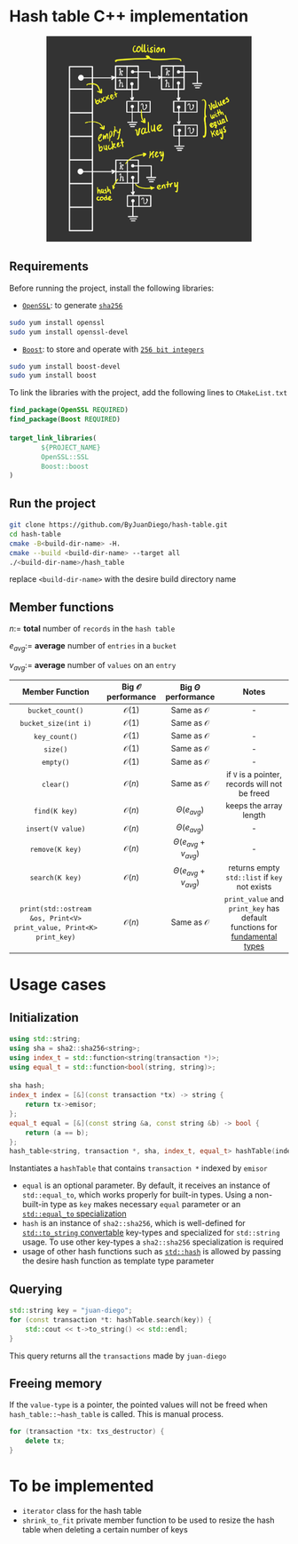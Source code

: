 # Hash table C++ implementation

<p align="center">
  <img height="370" src="assets/images/hashtable.png" width="370"/>
</p>

## Requirements

Before running the project, install the following libraries:

- [```OpenSSL```](https://www.openssl.org/): to generate [```sha256```](https://en.wikipedia.org/wiki/SHA-2)

```zsh
sudo yum install openssl
sudo yum install openssl-devel
```

- [```Boost```](https://www.boost.org/): to store and operate
  with [```256 bit integers```](https://stackoverflow.com/questions/2240973/how-long-is-the-sha256-hash#:~:text=Since%20sha256%20returns%20a%20hexadecimal,same%2C%20not%20varying%20at%20all.&text=i.e.%20a%20string%20with%2064%20characters.)

```zsh
sudo yum install boost-devel
sudo yum install boost
```

To link the libraries with the project, add the following lines to ```CMakeList.txt```

```cmake
find_package(OpenSSL REQUIRED)
find_package(Boost REQUIRED)

target_link_libraries(
        ${PROJECT_NAME}
        OpenSSL::SSL
        Boost::boost
)
```

## Run the project

```zsh
git clone https://github.com/ByJuanDiego/hash-table.git
cd hash-table
cmake -B<build-dir-name> -H.
cmake --build <build-dir-name> --target all
./<build-dir-name>/hash_table
```

replace ```<build-dir-name>``` with the desire build directory name

## Member functions

$n :=$ **total** number of ```records``` in the ```hash table```

$e_{avg} :=$ **average** number of ```entries``` in a ```bucket```

$v_{avg} :=$ **average** number of ```values``` on an ```entry```

|                             Member Function                             | Big $\mathcal{O}$ performance |  Big $\Theta$ performance   |                                                                 Notes                                                                 |
|:-----------------------------------------------------------------------:|:-----------------------------:|:---------------------------:|:-------------------------------------------------------------------------------------------------------------------------------------:|
|                          ```bucket_count()```                           |       $\mathcal{O}(1)$        |    Same as $\mathcal{O}$    |                                                                   -                                                                   |
|                        ```bucket_size(int i)```                         |       $\mathcal{O}(1)$        |    Same as $\mathcal{O}$    |                                                                                                                                       |
|                            ```key_count()```                            |       $\mathcal{O}(1)$        |    Same as $\mathcal{O}$    |                                                                   -                                                                   |
|                              ```size()```                               |       $\mathcal{O}(1)$        |    Same as $\mathcal{O}$    |                                                                   -                                                                   |
|                              ```empty()```                              |       $\mathcal{O}(1)$        |    Same as $\mathcal{O}$    |                                                                   -                                                                   |
|                              ```clear()```                              |       $\mathcal{O}(n)$        |    Same as $\mathcal{O}$    |                                          if ```V``` is a pointer, records will not be freed                                           |
|                            ```find(K key)```                            |       $\mathcal{O}(n)$        |      $\Theta(e_{avg})$      |                                                        keeps the array length                                                         |
|                          ```insert(V value)```                          |       $\mathcal{O}(n)$        |      $\Theta(e_{avg})$      |                                                                   -                                                                   |
|                           ```remove(K key)```                           |       $\mathcal{O}(n)$        | $\Theta(e_{avg} + v_{avg})$ |                                                                   -                                                                   |
|                           ```search(K key)```                           |       $\mathcal{O}(n)$        | $\Theta(e_{avg} + v_{avg})$ |                                         returns empty ```std::list``` if ```key``` not exists                                         |
| ```print(std::ostream &os, Print<V> print_value, Print<K> print_key)``` |       $\mathcal{O}(n)$        |    Same as $\mathcal{O}$    | ```print_value``` and ```print_key``` has default functions for [fundamental types](https://en.cppreference.com/w/cpp/language/types) |

# Usage cases

## Initialization

```c++
using std::string;
using sha = sha2::sha256<string>;
using index_t = std::function<string(transaction *)>;
using equal_t = std::function<bool(string, string)>;

sha hash;
index_t index = [&](const transaction *tx) -> string {
    return tx->emisor;
};
equal_t equal = [&](const string &a, const string &b) -> bool {
    return (a == b);
};
hash_table<string, transaction *, sha, index_t, equal_t> hashTable(index, hash, equal);
```

Instantiates a ```hashTable``` that contains ```transaction *``` indexed by ```emisor```

- ```equal``` is an optional parameter. By default, it receives an instance of ```std::equal_to```, which works properly for built-in types. Using a non-built-in type as ```key``` makes necessary ```equal``` parameter or an [```std::equal_to``` specialization](https://en.cppreference.com/w/cpp/utility/functional/equal_to)
- ```hash``` is an instance of ```sha2::sha256```, which is well-defined for [```std::to_string``` convertable](https://en.cppreference.com/w/cpp/string/basic_string/to_string) key-types and specialized for ```std::string``` usage. To use other key-types a ```sha2::sha256``` specialization is required 
- usage of other hash functions such as [```std::hash```](https://en.cppreference.com/w/cpp/utility/hash) is allowed by passing the desire hash function as template type parameter

## Querying
```c++
std::string key = "juan-diego";
for (const transaction *t: hashTable.search(key)) {
    std::cout << t->to_string() << std::endl;
}
```

This query returns all the ```transactions``` made by ```juan-diego```

## Freeing memory
If the ```value-type``` is a pointer, the pointed values will not be freed when ```hash_table::~hash_table```  is called. This is manual process.
```c++
for (transaction *tx: txs_destructor) {
    delete tx;
}
```


# To be implemented

- ```iterator``` class for the hash table
- ```shrink_to_fit``` private member function to be used to resize the hash table when deleting a certain number of keys
